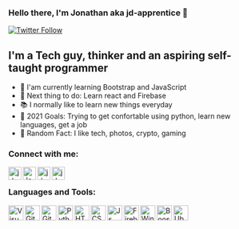 ### Hello there, I'm Jonathan aka jd-apprentice 👋

[![Twitter Follow](https://img.shields.io/twitter/follow/jd_apprentice?color=1DA1F2&logo=twitter&style=for-the-badge)](https://twitter.com/intent/follow?original_referer=https%3A%2F%2Fgithub.com%2Fjd_apprentice&screen_name=jd_apprentice)

## I'm a Tech guy, thinker and an aspiring self-taught programmer

- 🎲 I'am currently learning Bootstrap and JavaScript
- 📌 Next thing to do: Learn react and Firebase
- 📚 I normally like to learn new things everyday 
- 📕 2021 Goals: Trying to get confortable using python, learn new languages, get a job
- 🔎 Random Fact: I like tech, photos, crypto, gaming

### Connect with me:

[<img align="left" alt="jd_apprentice | Twitter" width="26px" src="https://www.vectorlogo.zone/logos/twitter/twitter-icon.svg" />][twitter]
[<img align="left" alt="Jonathandyallo | LinkedIn" width="26px" src="https://www.vectorlogo.zone/logos/linkedin/linkedin-icon.svg" />][linkedin]
[<img align="left" alt="jd.apprentice | Instagram" width="26px" src="https://www.vectorlogo.zone/logos/instagram/instagram-icon.svg" />][instagram]
[<img align="left" alt="jd.apprentice | Mailto" width="26px" src="https://www.vectorlogo.zone/logos/gmail/gmail-icon.svg" />][gmail]


<br/>

### Languages and Tools:

<img align="left" alt="Visual Studio Code" width="30px" src="https://www.vectorlogo.zone/logos/visualstudio_code/visualstudio_code-icon.svg"/>
<img align="left" alt="GitHub" width="30px" src="https://www.vectorlogo.zone/logos/github/github-tile.svg"/>
<img align="left" alt="Git" width=30px" src="https://www.vectorlogo.zone/logos/git-scm/git-scm-icon.svg"/>
<img align="left" alt="Python" width="30px" src="https://www.vectorlogo.zone/logos/python/python-icon.svg"/>                                  
<img align="left" alt="HTML5" width="30px" src="https://www.vectorlogo.zone/logos/w3_html5/w3_html5-icon.svg"/>
<img align="left" alt="CSS3" width="30px" src="https://www.logolynx.com/images/logolynx/s_0d/0d35ef6c8d4fdaf0590228404dc6448b.png"/>                                              <img align="left" alt="Js" width="30px" src="https://upload.wikimedia.org/wikipedia/commons/thumb/9/99/Unofficial_JavaScript_logo_2.svg/1200px-Unofficial_JavaScript_logo_2.svg.png"/>
<img align="left" alt="Firebase" width="30px" src="https://www.vectorlogo.zone/logos/firebase/firebase-icon.svg"/>
<img align="left" alt="Windows" width="30px" src="https://www.vectorlogo.zone/logos/microsoft/microsoft-icon.svg"/>
<img align="left" alt="Boostrap" width="30px" src="https://www.vectorlogo.zone/logos/getbootstrap/getbootstrap-icon.svg">
<img align="left" alt="Ubuntu" width="30px" src="https://www.vectorlogo.zone/logos/ubuntu/ubuntu-icon.svg">

[twitter]: https://twitter.com/jd_apprentice
[youtube]: https://youtube.com/channel/UCAXE_hBc0sBzk15vVq-oH3A
[instagram]: https://instagram.com/jd.apprentice
[linkedin]: https://linkedin.com/in/jonathandyallo
[gmail]: mailto:emeraldusk@gmail.com
